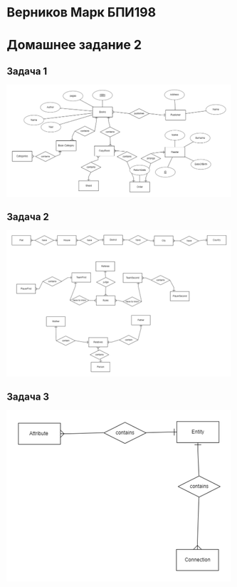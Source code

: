 # Верников Марк БПИ198
# Домашнее задание 2

## Задача 1

![schema](./2_1.png)


## Задача 2

![schema](./Vernikov_2_2.png)


## Задача 3

![schema](./2_3.png)
